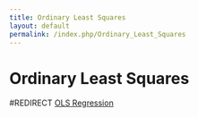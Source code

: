 ```yaml
---
title: Ordinary Least Squares
layout: default
permalink: /index.php/Ordinary_Least_Squares
---
```


# Ordinary Least Squares

#REDIRECT [OLS Regression](OLS_Regression)